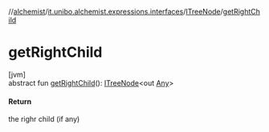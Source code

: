 //[alchemist](../../../index.md)/[it.unibo.alchemist.expressions.interfaces](../index.md)/[ITreeNode](index.md)/[getRightChild](get-right-child.md)

# getRightChild

[jvm]\
abstract fun [getRightChild](get-right-child.md)(): [ITreeNode](index.md)<out [Any](https://kotlinlang.org/api/latest/jvm/stdlib/kotlin/-any/index.html)>

#### Return

the righr child (if any)
